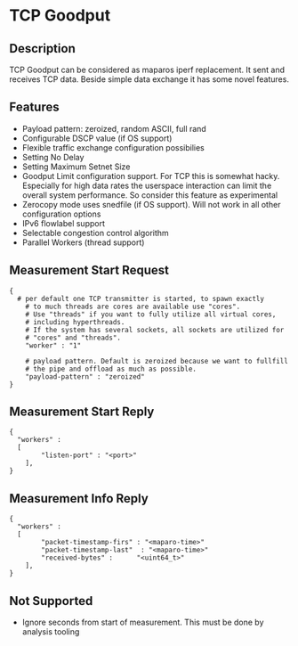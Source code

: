 # TCP Goodput

## Description

TCP Goodput can be considered as maparos iperf
replacement. It sent and receives TCP data. Beside
simple data exchange it has some novel features.

## Features

- Payload pattern: zeroized, random ASCII, full rand
- Configurable DSCP value (if OS support)
- Flexible traffic exchange configuration possibilies
- Setting No Delay
- Setting Maximum Setnet Size
- Goodput Limit configuration support. For TCP this is somewhat
  hacky. Especially for high data rates the userspace interaction can
  limit the overall system performance. So consider this feature as
  experimental
- Zerocopy mode uses snedfile (if OS support). Will not work in all
  other configuration options
- IPv6 flowlabel support
- Selectable congestion control algorithm
- Parallel Workers (thread support)


## Measurement Start Request

```
{
  # per default one TCP transmitter is started, to spawn exactly
	# to much threads are cores are available use "cores".
	# Use "threads" if you want to fully utilize all virtual cores,
	# including hyperthreads.
	# If the system has several sockets, all sockets are utilized for
	# "cores" and "threads".
	"worker" : "1"

	# payload pattern. Default is zeroized because we want to fullfill
	# the pipe and offload as much as possible. 
	"payload-pattern" : "zeroized"
}
```

## Measurement Start Reply

```
{
  "workers" :
  [
		"listen-port" : "<port>"
	],
}
```

## Measurement Info Reply

```
{
  "workers" :
  [
		"packet-timestamp-firs" : "<maparo-time>"
		"packet-timestamp-last"  : "<maparo-time>"
		"received-bytes" :      "<uint64_t>"
	],
}
```

## Not Supported

- Ignore <n> seconds from start of measurement. This must be done by analysis tooling


